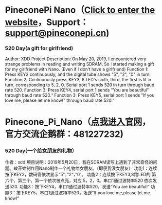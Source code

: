 # PineconePi Nano（[Click to enter the website](http://www.pineconepi.cn)，Support：support@pineconepi.cn)
###  **520 Day(a gift for girlfriend)** 

Author: XDD
Project Description: On May 20, 2019, I encountered very strange problems in reading and writing SDRAM. So I started making a gift for my girlfriend with Nano. (Even if I don't have a girlfriend)
Function 1: Press KEY2 continuously, and the digital tube shows "5", "2", "0" in turn.
Function 2: Continuously press KEY3, 8 LED's sixth, third, the first is lit in turn, corresponding to 5, 2, 0. Serial port 1 sends 520 in turn through baud rate 520.
Function 3: Press KEY4, serial port 1 sends "You are beautiful" through baud rate 520.“
Function 3: Press KEY5, serial port 1 sends "If you love me, please let me know!" through baud rate 520.“
 

# Pinecone_Pi_Nano（[点我进入官网](http://www.pineconepi.cn)，官方交流企鹅群：481227232)
###  **520 Day(一个给女朋友的礼物）** 

作者：xdd
项目说明：2019年5月20日，我在SDRAM读写上遇到了非常奇怪的问题。故开始制作用Nano制作一个礼物给女朋友。（即便我没女朋友）
功能1：连续按下KEY2，数码管依次显示“5”，”2“，”0“。
功能2：连续按下KEY3,8路LED的 第六个，第三个，第一个依次被点亮，对应 5，2，0。串口1通过波特率520 依次发送520.
功能3：按下KEY4，串口1通过波特率520，发送”You are beautiful!“
功能3：按下KEY5，串口1通过波特率520，发送”If you love me,please let me know!“
